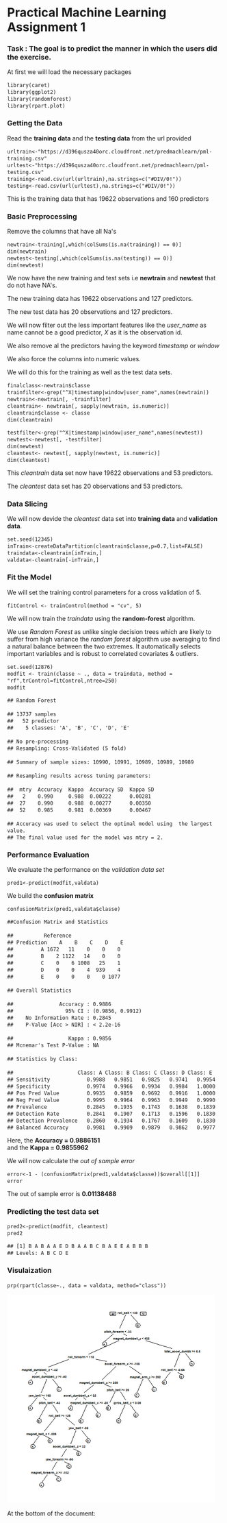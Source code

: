 Practical Machine Learning Assignment 1
========================================================
### Task : The goal is to predict the manner in which the users did the exercise.

At first we will load the necessary packages

```{r}
library(caret)
library(ggplot2)
library(randomforest)
library(rpart.plot)
```
### Getting the Data

Read the **training data** and the **testing data** from the url provided

```{r}
urltrain<-"https://d396qusza40orc.cloudfront.net/predmachlearn/pml-training.csv"
urltest<-"https://d396qusza40orc.cloudfront.net/predmachlearn/pml-testing.csv"
training<-read.csv(url(urltrain),na.strings=c("#DIV/0!"))
testing<-read.csv(url(urltest),na.strings=c("#DIV/0!"))
```

This is the training data that has 19622 observations and 160 predictors

### Basic Preprocessing

Remove the columns that have all Na's

```{r}
newtrain<-training[,which(colSums(is.na(training)) == 0)]
dim(newtrain)
newtest<-testing[,which(colSums(is.na(testing)) == 0)]
dim(newtest)
```
We now have the new training and test sets i.e **newtrain** and **newtest** that do not have NA's.

The new training data has 19622 observations and 127 predictors. 

The new test data has 20 observations and 127 predictors.

We will now filter out the less important features like the *user_name* as name cannot be a good predictor, *X* as it is the observation id.   

We also remove al the predictors having the keyword *timestamp* or *window*    

We also force the columns into numeric values.     

We will do this for the training as well as the test data sets. 


```{r}
finalclass<-newtrain$classe
trainfilter<-grep("^X|timestamp|window|user_name",names(newtrain))
newtrain<-newtrain[, -trainfilter]
cleantrain<- newtrain[, sapply(newtrain, is.numeric)]
cleantrain$classe <- classe
dim(cleantrain)
```
```{r}
testfilter<-grep("^X|timestamp|window|user_name",names(newtest))
newtest<-newtest[, -testfilter]
dim(newtest)
cleantest<- newtest[, sapply(newtest, is.numeric)]
dim(cleantest)
```

This *cleantrain* data set now have 19622 observations and 53 predictors.

The *cleantest* data set has 20 observations and 53 predictors.

### Data Slicing

We will now devide the *cleantest* data set into **training data** and **validation data**.    

```{r}
set.seed(12345)
inTrain<-createDataPartition(cleantrain$classe,p=0.7,list=FALSE)
traindata<-cleantrain[inTrain,]
valdata<-cleantrain[-inTrain,]
```

### Fit the Model 

We will set the training control parameters for a cross validation of 5.   

```{r}
fitControl <- trainControl(method = "cv", 5)
```
We will now train the *traindata* using the **random-forest** algorithm.

We use *Random Forest* as unlike single decision trees which are likely to suffer from 
high variance the *random forest* algorithm use averaging to find a natural balance between
the two extremes. It automatically selects important variables and is robust to correlated covariates & outliers.   

```{r}
set.seed(12876)
modfit <- train(classe ~ ., data = traindata, method = "rf",trControl=fitControl,ntree=250)
modfit
```

```{r}
## Random Forest 

## 13737 samples
##   52 predictor
##    5 classes: 'A', 'B', 'C', 'D', 'E' 

## No pre-processing
## Resampling: Cross-Validated (5 fold) 

## Summary of sample sizes: 10990, 10991, 10989, 10989, 10989 

## Resampling results across tuning parameters:

##  mtry  Accuracy  Kappa  Accuracy SD  Kappa SD
##   2    0.990     0.988  0.00222      0.00281 
##  27    0.990     0.988  0.00277      0.00350 
##  52    0.985     0.981  0.00369      0.00467 

## Accuracy was used to select the optimal model using  the largest value.
## The final value used for the model was mtry = 2.
```

### Performance Evaluation

We evaluate the performance on the *validation data set*    

```{r}
pred1<-predict(modfit,valdata)
```

We build the **confusion matrix** 

```{r}
confusionMatrix(pred1,valdata$classe)
```

```{r}
##Confusion Matrix and Statistics

##          Reference
## Prediction    A    B    C    D    E
##         A 1672   11    0    0    0
##         B    2 1122   14    0    0
##         C    0    6 1008   25    1
##         D    0    0    4  939    4
##         E    0    0    0    0 1077

## Overall Statistics
                                          
##               Accuracy : 0.9886          
##                 95% CI : (0.9856, 0.9912)
##    No Information Rate : 0.2845          
##    P-Value [Acc > NIR] : < 2.2e-16       
                                          
##                  Kappa : 0.9856          
## Mcnemar's Test P-Value : NA              

## Statistics by Class:

##                     Class: A Class: B Class: C Class: D Class: E
## Sensitivity            0.9988   0.9851   0.9825   0.9741   0.9954
## Specificity            0.9974   0.9966   0.9934   0.9984   1.0000
## Pos Pred Value         0.9935   0.9859   0.9692   0.9916   1.0000
## Neg Pred Value         0.9995   0.9964   0.9963   0.9949   0.9990
## Prevalence             0.2845   0.1935   0.1743   0.1638   0.1839
## Detection Rate         0.2841   0.1907   0.1713   0.1596   0.1830
## Detection Prevalence   0.2860   0.1934   0.1767   0.1609   0.1830
## Balanced Accuracy      0.9981   0.9909   0.9879   0.9862   0.9977
```

Here, the **Accuracy = 0.9886151**     
and the **Kappa = 0.9855962**    

We will now calculate the *out of sample error*    

```{r}
error<-1 - (confusionMatrix(pred1,valdata$classe))$overall[[1]]
error
```
The out of sample error is  **0.01138488**     

### Predicting the test data set

```{r}
pred2<-predict(modfit, cleantest)
pred2
```

```{r}
## [1] B A B A A E D B A A B C B A E E A B B B
## Levels: A B C D E
```

### Visulaization

```{r}
prp(rpart(classe~., data = valdata, method="class"))
```

![alt text][id]

At the bottom of the document:

[id]: Rplot01.png "Title"

